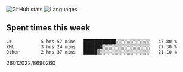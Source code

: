 ![GitHub stats](https://github-readme-stats.vercel.app/api?username=emipa606&theme=github_dark&show_icons=true) 
![Languages](https://github-readme-stats.vercel.app/api/top-langs/?username=emipa606&theme=github_dark&layout=compact)

## Spent times this week
<!--START_SECTION:waka-->

```text
C#           5 hrs 57 mins   ████████████░░░░░░░░░░░░░   47.80 %
XML          3 hrs 24 mins   ██████▓░░░░░░░░░░░░░░░░░░   27.30 %
Other        2 hrs 37 mins   █████▒░░░░░░░░░░░░░░░░░░░   21.10 %
```

<!--END_SECTION:waka-->


26012022/8690260
